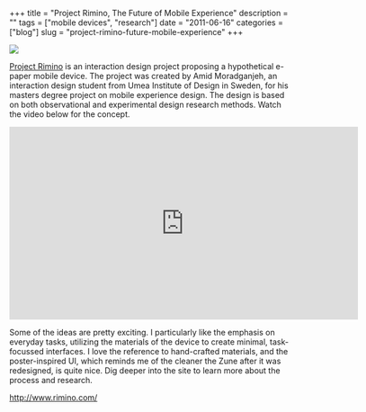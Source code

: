 +++
title = "Project Rimino, The Future of Mobile Experience"
description = ""
tags = ["mobile devices", "research"]
date = "2011-06-16"
categories = ["blog"]
slug = "project-rimino-future-mobile-experience"
+++



  <div class="notebook-screenshot"><a href="http://www.rimino.com/"><img src="http://media.konigi.com/bluga/wt4df9fd278b018_large.jpg"/></a></div><p><a href="http://www.rimino.com/">Project Rimino</a> is an interaction design project proposing a hypothetical e-paper mobile device. The project was created by Amid Moradganjeh, an interaction design student from Umea Institute of Design in Sweden, for his masters degree project on mobile experience design. The design is based on both observational and experimental design research methods. Watch the video below for the concept.</p>
<p><iframe src="http://player.vimeo.com/video/24428205?title=0&amp;byline=0&amp;portrait=0" width="620" height="343" frameborder="0"></iframe></p>
<p>Some of the ideas are pretty exciting. I particularly like the emphasis on everyday tasks, utilizing the materials of the device to create minimal, task-focussed interfaces. I love the reference to hand-crafted materials, and the poster-inspired UI, which reminds me of the cleaner the Zune after it was redesigned, is quite nice. Dig deeper into the site to learn more about the process and research.</p>
    
  <a href="http://www.rimino.com/">http://www.rimino.com/</a>
